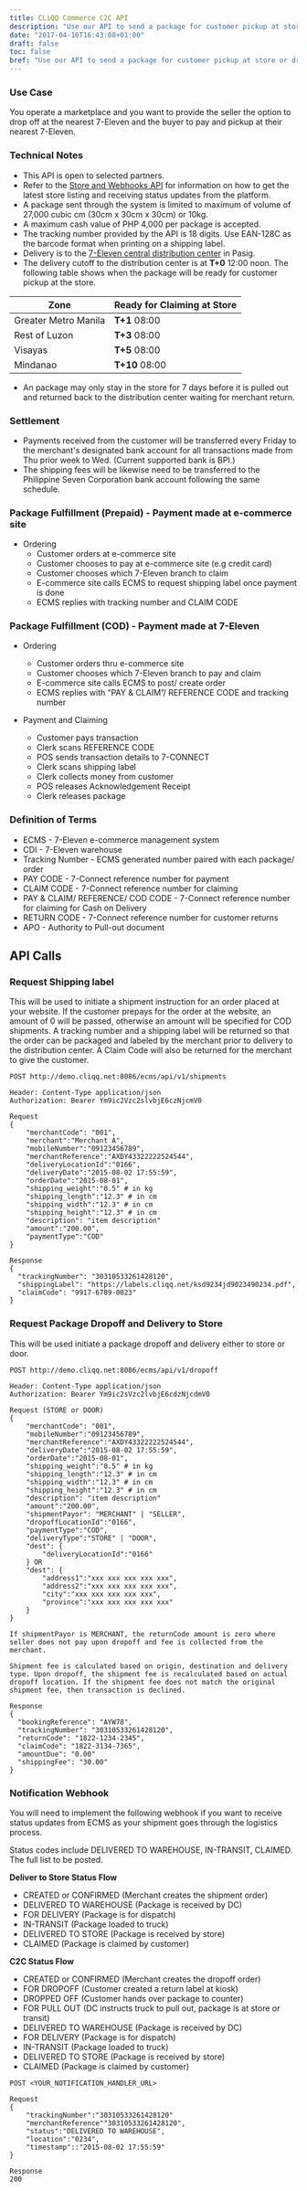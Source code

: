 ```yaml
---
title: CLiQQ Commerce C2C API
description: "Use our API to send a package for customer pickup at store or drop off a package at store."
date: "2017-04-10T16:43:08+01:00"
draft: false
toc: false
bref: "Use our API to send a package for customer pickup at store or drop off a package at store"
---
```


### Use Case

You operate a marketplace and you want to provide the seller the option to drop off at the nearest 7-Eleven and the buyer to pay and pickup at their nearest 7-Eleven.

### Technical Notes

* This API is open to selected partners.
* Refer to the [Store and Webhooks API](/docs/commerce_api/) for information on how to get the latest store listing and receiving status updates from the platform.
* A package sent through the system is limited to maximum of volume of 27,000 cubic cm (30cm x 30cm x 30cm) or 10kg.
* A maximum cash value of PHP 4,000 per package is accepted.
* The tracking number provided by the API is 18 digits. Use EAN-128C as the barcode format when printing on a shipping label.
* Delivery is to the [7-Eleven central distribution center](https://goo.gl/maps/UtG1TEyQRRw) in Pasig.
* The delivery cutoff to the distribution center is at **T+0** 12:00 noon. The following table shows when the package will be ready for customer pickup at the store.

| Zone | Ready for Claiming at Store |
| ---- | --------------------------- |
| Greater Metro Manila | **T+1** 08:00 |
| Rest of Luzon | **T+3** 08:00 |
| Visayas | **T+5** 08:00 |
| Mindanao | **T+10** 08:00 |

* An package may only stay in the store for 7 days before it is pulled out and returned back to the distribution center waiting for merchant return.

### Settlement

* Payments received from the customer will be transferred every Friday to the merchant's designated bank account for all transactions made from Thu prior week to Wed. (Current supported bank is BPI.)
* The shipping fees will be likewise need to be transferred to the Philippine Seven Corporation bank account following the same schedule.

### Package Fulfillment (Prepaid) - Payment made at e-commerce site

* Ordering
    * Customer orders at e-commerce site
    * Customer chooses to pay at e-commerce site (e.g credit card)
    * Customer chooses which 7-Eleven branch to claim
    * E-commerce site calls ECMS to request shipping label once payment is done
    * ECMS replies with tracking number and CLAIM CODE

### Package Fulfillment (COD) - Payment made at 7-Eleven

* Ordering
    * Customer orders thru e-commerce site
    * Customer chooses which 7-Eleven branch to pay and claim
    * E-commerce site calls ECMS to post/ create order
    * ECMS replies with “PAY & CLAIM”/ REFERENCE CODE and tracking number

* Payment and Claiming
    * Customer pays transaction
    * Clerk scans REFERENCE CODE
    * POS sends transaction details to 7-CONNECT
    * Clerk scans shipping label
    * Clerk collects money from customer
    * POS releases Acknowledgement Receipt
    * Clerk releases package

### Definition of Terms

* ECMS - 7-Eleven e-commerce management system
* CDI - 7-Eleven warehouse
* Tracking Number - ECMS generated number paired with each package/ order
* PAY CODE - 7-Connect reference number for payment
* CLAIM CODE - 7-Connect reference number for claiming
* PAY & CLAIM/ REFERENCE/ COD CODE - 7-Connect reference number for claiming for Cash on Delivery
* RETURN CODE - 7-Connect reference number for customer returns
* APO - Authority to Pull-out document

## API Calls

### Request Shipping label

This will be used to initiate a shipment instruction for an order placed at your website. If the customer prepays for the order at the website, an amount of 0 will be passed, otherwise an amount will be specified for COD shipments. A tracking number and a shipping label will be returned so that the order can be packaged and labeled by the merchant prior to delivery to the distribution center. A Claim Code will also be returned for the merchant to give the customer.

```
POST http://demo.cliqq.net:8086/ecms/api/v1/shipments

Header: Content-Type application/json
Authorization: Bearer Ym9ic2Vzc2slvbjE6czNjcmV0

Request
{
    "merchantCode": "001",
    "merchant":"Merchant A",
    "mobileNumber":"09123456789",
    "merchantReference":"AXDY43322222524544",
    "deliveryLocationId":"0166",
    "deliveryDate":"2015-08-02 17:55:59",
    "orderDate":"2015-08-01",
    "shipping_weight":"0.5" # in kg
    "shipping_length":"12.3" # in cm
    "shipping_width":"12.3" # in cm
    "shipping_height":"12.3" # in cm
    "description": "item description"
    "amount":"200.00",
    "paymentType":"COD"
}

Response
{
  "trackingNumber": "30310533261428120",
  "shippingLabel": "https://labels.cliqq.net/ksd9234jd9023490234.pdf",
  "claimCode": "9917-6789-0023"
}
```

### Request Package Dropoff and Delivery to Store

This will be used initiate a package dropoff and delivery either to store or door.

```
POST http://demo.cliqq.net:8086/ecms/api/v1/dropoff

Header: Content-Type application/json
Authorization: Bearer Ym9ic2sVzc2lvbjE6cdzNjcdmV0

Request (STORE or DOOR)
{
    "merchantCode": "001",
    "mobileNumber":"09123456789",
    "merchantReference":"AXDY43322222524544",
    "deliveryDate":"2015-08-02 17:55:59",
    "orderDate":"2015-08-01",
    "shipping_weight":"0.5" # in kg
    "shipping_length":"12.3" # in cm
    "shipping_width":"12.3" # in cm
    "shipping_height":"12.3" # in cm
    "description": "item description"
    "amount":"200.00",
    "shipmentPayor": "MERCHANT" | "SELLER",
    "dropoffLocationId":"0166",
    "paymentType":"COD",
    "deliveryType":"STORE" | "DOOR",
    "dest": {
        "deliveryLocationId":"0166"
    } OR
    "dest": {
        "address1":"xxx xxx xxx xxx xxx",
        "address2":"xxx xxx xxx xxx xxx",
        "city":"xxx xxx xxx xxx xxx",
        "province":"xxx xxx xxx xxx xxx"
    }
}

If shipmentPayor is MERCHANT, the returnCode amount is zero where seller does not pay upon dropoff and fee is collected from the merchant.

Shipment fee is calculated based on origin, destination and delivery type. Upon dropoff, the shipment fee is recalculated based on actual dropoff location. If the shipment fee does not match the original shipment fee, then transaction is declined.

Response
{
  "bookingReference": "AYW78",
  "trackingNumber": "30310533261428120",
  "returnCode": "1822-1234-2345",
  "claimCode": "1822-3134-7365",
  "amountDue": "0.00" 
  "shippingFee": "30.00"
}
```

### Notification Webhook

You will need to implement the following webhook if you want to receive status updates from ECMS as your shipment goes through the logistics process.

Status codes include DELIVERED TO WAREHOUSE, IN-TRANSIT, CLAIMED. The full list to be posted.

**Deliver to Store Status Flow**

* CREATED or CONFIRMED (Merchant creates the shipment order)
* DELIVERED TO WAREHOUSE (Package is received by DC)
* FOR DELIVERY (Package is for dispatch)
* IN-TRANSIT (Package loaded to truck)
* DELIVERED TO STORE (Package is received by store)
* CLAIMED (Package is claimed by customer)

**C2C Status Flow**

* CREATED or CONFIRMED (Merchant creates the dropoff order)
* FOR DROPOFF (Customer created a return label at kiosk)
* DROPPED OFF (Customer hands over package to counter)
* FOR PULL OUT (DC instructs truck to pull out, package is at store or transit)
* DELIVERED TO WAREHOUSE (Package is received by DC)
* FOR DELIVERY (Package is for dispatch)
* IN-TRANSIT (Package loaded to truck)
* DELIVERED TO STORE (Package is received by store)
* CLAIMED (Package is claimed by customer)

```
POST <YOUR_NOTIFICATION_HANDLER_URL>

Request
{
    "trackingNumber":"30310533261428120"
    "merchantReference""30310533261428120",
    "status":"DELIVERED TO WAREHOUSE",
    "location":"0234",
    "timestamp"::"2015-08-02 17:55:59"
}

Response
200
```